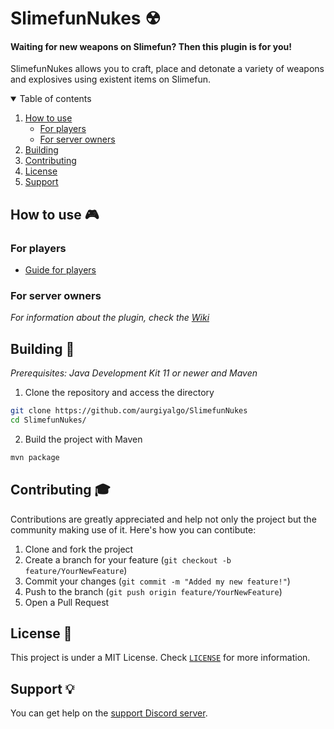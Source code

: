 # SlimefunNukes ☢

#### Waiting for new weapons on Slimefun? Then this plugin is for you!

SlimefunNukes allows you to craft, place and detonate a variety of weapons and explosives using existent items on Slimefun.

<details open="open">
  <summary>Table of contents</summary>
  <ol>
    <li>
      <a href="#how-to-use">How to use</a>
      <ul>
        <li><a href="#for-players">For players</a></li>
        <li><a href="#for-server-owners">For server owners</a></li>
      </ul>
    </li>
    <li><a href="#building">Building</a></li>
    <li><a href="#contributing">Contributing</a></li>
    <li><a href="#license">License</a></li>
    <li><a href="#support">Support</a></li>
  </ol>
</details>

<div id="how-to-use"></div>

## How to use 🎮 

<div id="for-players"></div>

### For players

* [Guide for players](https://github.com/aurgiyalgo/SlimefunNukes/wiki/Guide-for-players)

<div id="for-server-owners"></div>

### For server owners 

_For information about the plugin, check the [Wiki](https://github.com/aurgiyalgo/SlimefunNukes/wiki)_

<div id="building"></div>

## Building 🚀 

_Prerequisites: Java Development Kit 11 or newer and Maven_

1. Clone the repository and access the directory
```sh
git clone https://github.com/aurgiyalgo/SlimefunNukes
cd SlimefunNukes/
```

2. Build the project with Maven

```sh
mvn package
```

<div id="contributing"></div>

## Contributing 🎓 

Contributions are greatly appreciated and help not only the project but the community making use of it. Here's how you can contibute:

1. Clone and fork the project 
2. Create a branch for your feature (`git checkout -b feature/YourNewFeature`)
3. Commit your changes (`git commit -m "Added my new feature!"`)
4. Push to the branch (`git push origin feature/YourNewFeature`)
5. Open a Pull Request

<div id="license"></div>

## License 📜 

This project is under a MIT License. Check [`LICENSE`](https://github.com/aurgiyalgo/SlimefunNukes/blob/master/LICENSE) for more information.

<div id="support"></div>

## Support 💡 

You can get help on the [support Discord server](https://discord.gg/NjtN58e).
